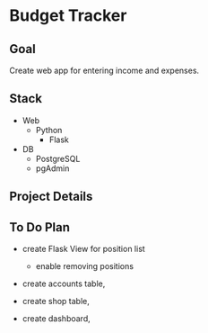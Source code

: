 # Budget Tracker

## Goal
Create web app for entering income and expenses.


## Stack
- Web 
    - Python
        - Flask
- DB
    - PostgreSQL
    - pgAdmin

## Project Details



## To Do Plan
- create Flask View for position list
    - enable removing positions
- create accounts table,
- create shop table, 

- create dashboard,
